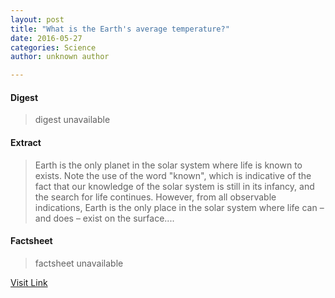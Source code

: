 ```yaml
---
layout: post
title: "What is the Earth's average temperature?"
date: 2016-05-27
categories: Science
author: unknown author

---
```



#### Digest
>digest unavailable

#### Extract
>Earth is the only planet in the solar system where life is known to exists. Note the use of the word "known", which is indicative of the fact that our knowledge of the solar system is still in its infancy, and the search for life continues. However, from all observable indications, Earth is the only place in the solar system where life can – and does – exist on the surface....

#### Factsheet
>factsheet unavailable

[Visit Link](http://phys.org/news/2015-08-earth-average-temperature.html)


